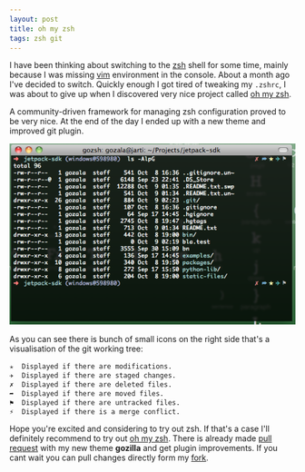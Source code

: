```yaml
---
layout: post
title: oh my zsh
tags: zsh git
---
```


I have been thinking about switching to the [zsh] shell for some time, mainly
because I was missing [vim] environment in the console. About a month ago
I've decided to switch. Quickly enough I got tired of tweaking my `.zshrc`, I
was about to give up when I discovered very nice project called [oh my zsh].

A community-driven framework for managing zsh configuration proved to be very
nice. At the end of the day I ended up with a new theme and improved git
plugin.

![status][screenshot]

As you can see there is bunch of small icons on the right side that's a
visualisation of the git working tree:

    ✭  Displayed if there are modifications.  
    ✈  Displayed if there are staged changes.  
    ✗  Displayed if there are deleted files.  
    ➦  Displayed if there are moved files.  
    ⚑  Displayed if there are untracked files.  
    ⚡  Displayed if there is a merge conflict.  

Hope you're excited and considering to try out zsh. If that's a case I'll
definitely recommend to try out [oh my zsh]. There is already made [pull
request] with my new theme **gozilla** and get plugin improvements. If you
cant wait you can pull changes directly form my [fork].

[screenshot]:/resources/images/zsh-git-status.png

[pull request]:http://github.com/robbyrussell/oh-my-zsh/pull/100
[fork]:http://github.com/Gozala/oh-my-zsh/tree/gozilla
[oh my zsh]:http://github.com/robbyrussell/oh-my-zsh
[vim]:http://www.vim.org/
[zsh]:http://www.zsh.org/
